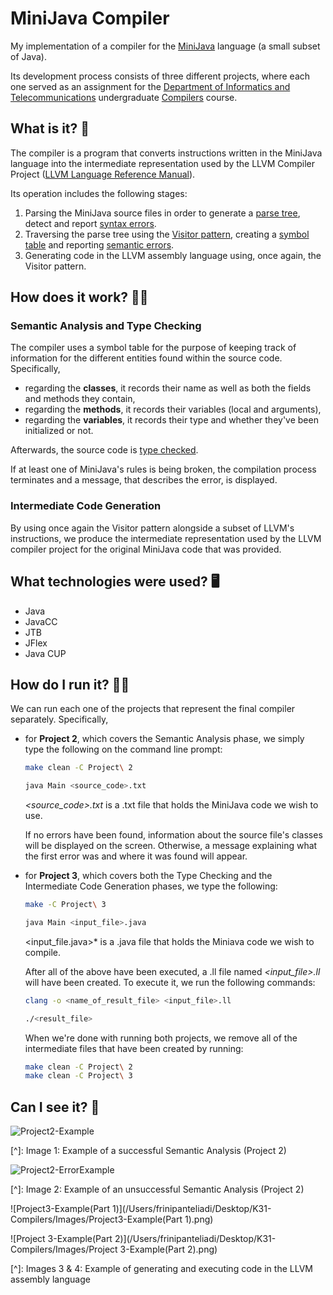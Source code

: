 # MiniJava Compiler
My implementation of a compiler for the [MiniJava](http://www.cambridge.org/resources/052182060X/MCIIJ2e/grammar.htm) language (a small subset of Java). 

Its development process consists of three different projects, where each one served as an assignment for the [Department of Informatics and Telecommunications](https://www.di.uoa.gr/en) undergraduate [Compilers](http://cgi.di.uoa.gr/~thp06/) course.

## What is it? 🤔

The compiler is a program that converts instructions written in the MiniJava language into the intermediate representation used by the LLVM Compiler Project ([LLVM Language Reference Manual](https://llvm.org/docs/LangRef.html#instruction-reference)). 

Its operation includes the following stages: 

1. Parsing the MiniJava source files in order to generate a [parse tree](https://en.wikipedia.org/wiki/Parse_tree), detect and report [syntax errors](https://en.wikipedia.org/wiki/Syntax_error).
2. Traversing the parse tree using the [Visitor pattern](https://en.wikipedia.org/wiki/Visitor_pattern), creating a [symbol table](https://en.wikipedia.org/wiki/Symbol_table) and reporting [semantic errors](https://en.wikipedia.org/wiki/Semantics_(computer_science)).
3. Generating code in the LLVM assembly language using, once again, the Visitor pattern.


## How does it work? 🤷‍♀️ 

### Semantic Analysis and Type Checking

The compiler uses a symbol table for the purpose of keeping track of information for the different entities found within the source code. Specifically,

- regarding the **classes**, it records their name as well as both the fields and methods they contain,
- regarding the **methods**, it records their variables (local and arguments),
- regarding the **variables**, it records their type and whether they've been initialized or not.

Afterwards, the source code is [type checked](https://en.wikipedia.org/wiki/Type_system#Type_checking). 

If at least one of MiniJava's rules is being broken, the compilation process terminates and a message, that describes the error, is displayed. 

### Intermediate Code Generation

By using once again the Visitor pattern alongside a subset of LLVM's instructions, we produce the intermediate representation used by the LLVM compiler project for the original MiniJava code that was provided.

## What technologies were used? 🖥 

- Java
- JavaCC
- JTB
- JFlex
- Java CUP

## How do I run it? 🏃‍♀️

We can run each one of the projects that represent the final compiler separately. Specifically, 

- for **Project 2**, which covers the Semantic Analysis phase, we simply type the following on the command line prompt:

  ```bash
  make clean -C Project\ 2
  ```

  ```bash
  java Main <source_code>.txt
  ```

  *<source_code>.txt* is a .txt file that holds the MiniJava code we wish to use. 

  If no errors have been found, information about the source file's classes will be displayed on the screen. Otherwise, a message explaining what the first error was and where it was found will appear.  

- for **Project 3**, which covers both the Type Checking and the Intermediate Code Generation phases, we type the following:

  ```bash
  make -C Project\ 3
  ```

  ```bash
  java Main <input_file>.java
  ```

  <input_file.java>* is a .java file that holds the Miniava code we wish to compile. 

  After all of the above have been executed, a .ll file named *<input_file>.ll* will have been created. To execute it, we run the following commands:

  ```bash
  clang -o <name_of_result_file> <input_file>.ll
  ```

  ```bash
  ./<result_file>
  ```

  When we're done with running both projects, we remove all of the intermediate files that have been created by running:

  ```bash
  make clean -C Project\ 2
  make clean -C Project\ 3
  ```

##   Can I see it? 📸

![Project2-Example](/Users/frinipanteliadi/Desktop/K31-Compilers/Images/Project2-Example.png)

[^]: Image 1: Example of a successful Semantic Analysis (Project 2)

![Project2-ErrorExample](/Users/frinipanteliadi/Desktop/K31-Compilers/Images/Project2-ErrorExample.png)

[^]: Image 2: Example of an unsuccessful Semantic Analysis (Project 2)

![Project3-Example(Part 1)](/Users/frinipanteliadi/Desktop/K31-Compilers/Images/Project3-Example(Part 1).png)

![Project 3-Example(Part 2)](/Users/frinipanteliadi/Desktop/K31-Compilers/Images/Project 3-Example(Part 2).png)

[^]: Images 3 & 4: Example of generating and executing code in the LLVM assembly language


